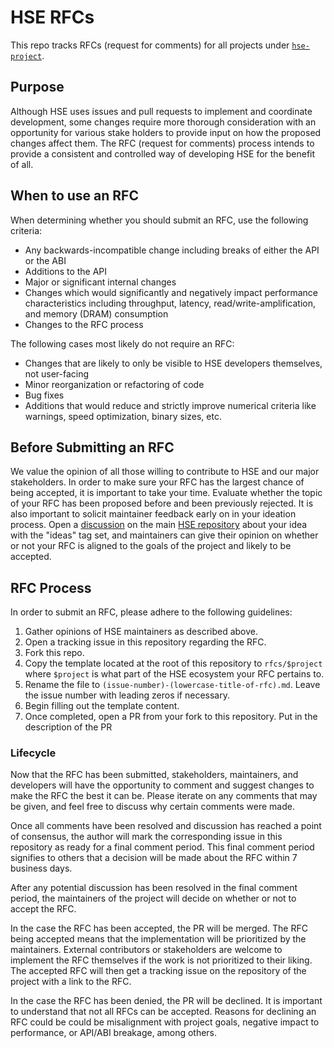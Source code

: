 # HSE RFCs

This repo tracks RFCs (request for comments) for all projects under
[`hse-project`](https://github.com/hse-project).

## Purpose

Although HSE uses issues and pull requests to implement and coordinate
development, some changes require more thorough consideration with an
opportunity for various stake holders to provide input on how the proposed
changes affect them. The RFC (request for comments) process intends to provide a
consistent and controlled way of developing HSE for the benefit of all.

## When to use an RFC

When determining whether you should submit an RFC, use the following criteria:

- Any backwards-incompatible change including breaks of either the API or the
  ABI
- Additions to the API
- Major or significant internal changes
- Changes which would significantly and negatively impact performance
  characteristics including throughput, latency, read/write-amplification, and
  memory (DRAM) consumption
- Changes to the RFC process

The following cases most likely do not require an RFC:

- Changes that are likely to only be visible to HSE developers themselves, not
  user-facing
- Minor reorganization or refactoring of code
- Bug fixes
- Additions that would reduce and strictly improve numerical criteria like
  warnings, speed optimization, binary sizes, etc.

## Before Submitting an RFC

We value the opinion of all those willing to contribute to HSE and our major
stakeholders. In order to make sure your RFC has the largest chance of being
accepted, it is important to take your time. Evaluate whether the topic of your
RFC has been proposed before and been previously rejected. It is also important
to solicit maintainer feedback early on in your ideation process. Open a
[discussion](https://github.com/hse-project/hse/discussions) on the main
[HSE repository](https://github.com/hse-project/hse) about your idea with the
"ideas" tag set, and maintainers can give their opinion on whether or not your
RFC is aligned to the goals of the project and likely to be accepted.

## RFC Process

In order to submit an RFC, please adhere to the following guidelines:

1. Gather opinions of HSE maintainers as described above.
1. Open a tracking issue in this repository regarding the RFC.
1. Fork this repo.
1. Copy the template located at the root of this repository to `rfcs/$project`
   where `$project` is what part of the HSE ecosystem your RFC pertains to.
1. Rename the file to `(issue-number)-(lowercase-title-of-rfc).md`. Leave the
   issue number with leading zeros if necessary.
1. Begin filling out the template content.
1. Once completed, open a PR from your fork to this repository. Put in the
   description of the PR

### Lifecycle

Now that the RFC has been submitted, stakeholders, maintainers, and developers
will have the opportunity to comment and suggest changes to make the RFC the
best it can be. Please iterate on any comments that may be given, and feel free
to discuss why certain comments were made.

Once all comments have been resolved and discussion has reached a point of
consensus, the author will mark the corresponding issue in this repository as
ready for a final comment period. This final comment period signifies to others
that a decision will be made about the RFC within 7 business days.

After any potential discussion has been resolved in the final comment period,
the maintainers of the project will decide on whether or not to accept the RFC.

In the case the RFC has been accepted, the PR will be merged. The RFC being
accepted means that the implementation will be prioritized by the maintainers.
External contributors or stakeholders are welcome to implement the RFC
themselves if the work is not prioritized to their liking. The accepted RFC will
then get a tracking issue on the repository of the project with a link to the
RFC.

In the case the RFC has been denied, the PR will be declined. It is important to
understand that not all RFCs can be accepted. Reasons for declining an RFC could
be could be misalignment with project goals, negative impact to performance, or
API/ABI breakage, among others.

